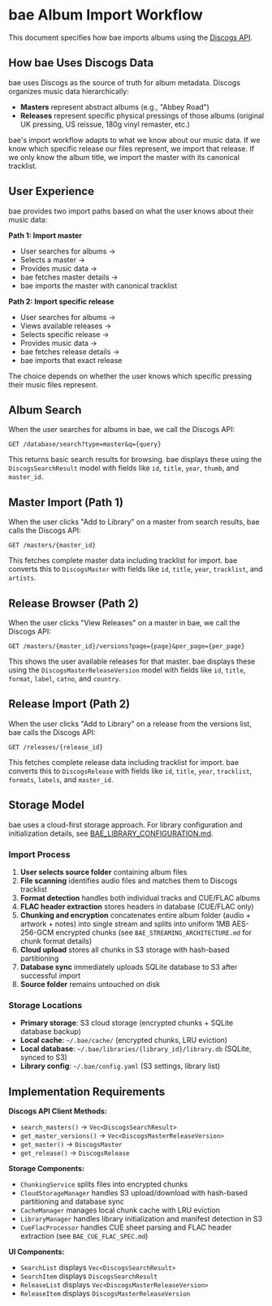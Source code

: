 # bae Album Import Workflow

This document specifies how bae imports albums using the [Discogs API](https://www.discogs.com/developers).

## How bae Uses Discogs Data

bae uses Discogs as the source of truth for album metadata. Discogs organizes music data hierarchically:

- **Masters** represent abstract albums (e.g., "Abbey Road")
- **Releases** represent specific physical pressings of those albums (original UK pressing, US reissue, 180g vinyl remaster, etc.)

bae's import workflow adapts to what we know about our music data. If we know which specific release our files represent, we import that release. If we only know the album title, we import the master with its canonical tracklist.


## User Experience

bae provides two import paths based on what the user knows about their music data:

**Path 1: Import master**

- User searches for albums →
- Selects a master →
- Provides music data →
- bae fetches master details →
- bae imports the master with canonical tracklist

**Path 2: Import specific release** 

- User searches for albums →
- Views available releases →
- Selects specific release →
- Provides music data →
- bae fetches release details →
- bae imports that exact release

The choice depends on whether the user knows which specific pressing their music files represent.

## Album Search

When the user searches for albums in bae, we call the Discogs API:

```
GET /database/search?type=master&q={query}
```

This returns basic search results for browsing. bae displays these using the `DiscogsSearchResult` model with fields like `id`, `title`, `year`, `thumb`, and `master_id`.

## Master Import (Path 1)

When the user clicks "Add to Library" on a master from search results, bae calls the Discogs API:

```
GET /masters/{master_id}
```

This fetches complete master data including tracklist for import. bae converts this to `DiscogsMaster` with fields like `id`, `title`, `year`, `tracklist`, and `artists`.

## Release Browser (Path 2)

When the user clicks "View Releases" on a master in bae, we call the Discogs API:

```
GET /masters/{master_id}/versions?page={page}&per_page={per_page}
```

This shows the user available releases for that master. bae displays these using the `DiscogsMasterReleaseVersion` model with fields like `id`, `title`, `format`, `label`, `catno`, and `country`.

## Release Import (Path 2)

When the user clicks "Add to Library" on a release from the versions list, bae calls the Discogs API:

```
GET /releases/{release_id}
```

This fetches complete release data including tracklist for import. bae converts this to `DiscogsRelease` with fields like `id`, `title`, `year`, `tracklist`, `formats`, `labels`, and `master_id`.

## Storage Model

bae uses a cloud-first storage approach. For library configuration and initialization details, see [BAE_LIBRARY_CONFIGURATION.md](BAE_LIBRARY_CONFIGURATION.md).

### Import Process
1. **User selects source folder** containing album files
2. **File scanning** identifies audio files and matches them to Discogs tracklist
3. **Format detection** handles both individual tracks and CUE/FLAC albums
4. **FLAC header extraction** stores headers in database (CUE/FLAC only)
5. **Chunking and encryption** concatenates entire album folder (audio + artwork + notes) into single stream and splits into uniform 1MB AES-256-GCM encrypted chunks (see `BAE_STREAMING_ARCHITECTURE.md` for chunk format details)
6. **Cloud upload** stores all chunks in S3 storage with hash-based partitioning
7. **Database sync** immediately uploads SQLite database to S3 after successful import
8. **Source folder** remains untouched on disk

### Storage Locations
- **Primary storage**: S3 cloud storage (encrypted chunks + SQLite database backup)
- **Local cache**: `~/.bae/cache/` (encrypted chunks, LRU eviction)
- **Local database**: `~/.bae/libraries/{library_id}/library.db` (SQLite, synced to S3)
- **Library config**: `~/.bae/config.yaml` (S3 settings, library list)


## Implementation Requirements

**Discogs API Client Methods:**
- `search_masters()` → `Vec<DiscogsSearchResult>`
- `get_master_versions()` → `Vec<DiscogsMasterReleaseVersion>`
- `get_master()` → `DiscogsMaster`
- `get_release()` → `DiscogsRelease`

**Storage Components:**
- `ChunkingService` splits files into encrypted chunks
- `CloudStorageManager` handles S3 upload/download with hash-based partitioning and database sync
- `CacheManager` manages local chunk cache with LRU eviction
- `LibraryManager` handles library initialization and manifest detection in S3
- `CueFlacProcessor` handles CUE sheet parsing and FLAC header extraction (see `BAE_CUE_FLAC_SPEC.md`)

**UI Components:**
- `SearchList` displays `Vec<DiscogsSearchResult>`
- `SearchItem` displays `DiscogsSearchResult`
- `ReleaseList` displays `Vec<DiscogsMasterReleaseVersion>`
- `ReleaseItem` displays `DiscogsMasterReleaseVersion`